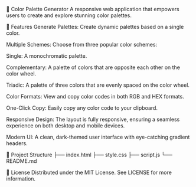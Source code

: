 🎨 Color Palette Generator
A responsive web application that empowers users to create and explore stunning color palettes.

🌟 Features
Generate Palettes: Create dynamic palettes based on a single color.

Multiple Schemes: Choose from three popular color schemes:

Single: A monochromatic palette.

Complementary: A palette of colors that are opposite each other on the color wheel.

Triadic: A palette of three colors that are evenly spaced on the color wheel.

Color Formats: View and copy color codes in both RGB and HEX formats.

One-Click Copy: Easily copy any color code to your clipboard.

Responsive Design: The layout is fully responsive, ensuring a seamless experience on both desktop and mobile devices.

Modern UI: A clean, dark-themed user interface with eye-catching gradient headers.



📂 Project Structure
├── index.html
├── style.css
├── script.js
└── README.md

📜 License
Distributed under the MIT License. See LICENSE for more information.
